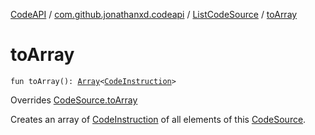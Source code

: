 [CodeAPI](../../index.md) / [com.github.jonathanxd.codeapi](../index.md) / [ListCodeSource](index.md) / [toArray](.)

# toArray

`fun toArray(): `[`Array`](https://kotlinlang.org/api/latest/jvm/stdlib/kotlin/-array/index.html)`<`[`CodeInstruction`](../-code-instruction.md)`>`

Overrides [CodeSource.toArray](../-code-source/to-array.md)

Creates an array of [CodeInstruction](../-code-instruction.md) of all elements of this [CodeSource](../-code-source/index.md).

